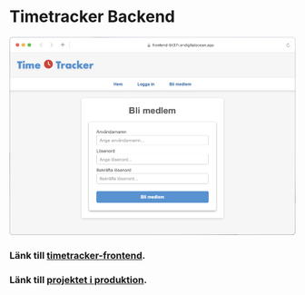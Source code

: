 # Timetracker Backend

![](time-tracker.png)

### Länk till [timetracker-frontend](https://github.com/RobbanT/timetracker-frontend).

### Länk till [projektet i produktion](https://frontend-bt37r.ondigitalocean.app).
